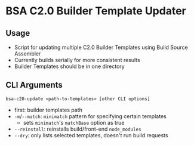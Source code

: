 # BSA C2.0 Builder Template Updater

## Usage

- Script for updating multiple C2.0 Builder Templates using Build Source Assembler
- Currently builds serially for more consistent results
- Builder Templates should be in one directory

## CLI Arguments

```
bsa-c20-update <path-to-templates> [other CLI options]
```

- first: builder templates path
- `-m`/`--match`: `minimatch` pattern for specifying certain templates
  - sets `minimatch`'s `matchBase` option as true
- `--reinstall`: reinstalls build/front-end `node_modules`
- `--dry`: only lists selected templates, doesn't run build requests

